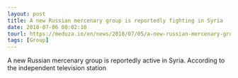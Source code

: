 ```yaml
---
layout: post
title: A new Russian mercenary group is reportedly fighting in Syria
date: 2018-07-06 00:02:10
tourl: https://meduza.io/en/news/2018/07/05/a-new-russian-mercenary-group-is-reportedly-fighting-in-syria
tags: [Group]
---
```

A new Russian mercenary group is reportedly active in Syria. According to the independent television station 